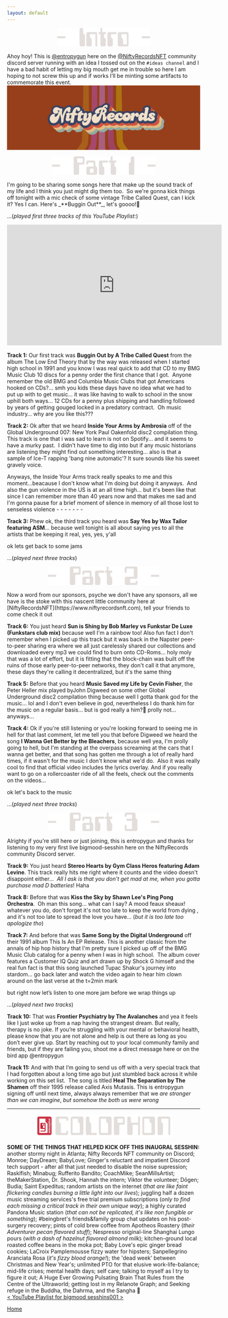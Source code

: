 ```yaml
---
layout: default
---
```


<p align="center">
  <img src="https://github.com/entropygun/midnight/blob/ddc18a07ae09b11e0db3baeaa17aed2e934b5ac6/assets/images/intro-light.png" alt="intro" />
</p>  
  
Ahoy hoy! This is [@entropygun](https://discord.gg/4FgUScNF23) here on the [@NiftyRecordsNFT](https://niftyrecordsnft.com) community discord server running with an idea I tossed out on the `#ideas channel` and I have a bad habit of letting my big mouth get me in trouble so here I am hoping to not screw this up and if works I’ll be minting some artifacts to commemorate this event.  
![NiftyRecordsNFT Header img](assets/images/Social_Header_Small.jpeg "NiftyRecordsNFT")

<p align="center">
  <img src = "https://github.com/entropygun/midnight/blob/ddc18a07ae09b11e0db3baeaa17aed2e934b5ac6/assets/images/part1-light.png" alt="part 1" />  
</p>
I'm going to be sharing some songs here that make up the sound track of my life and I think you just might dig them too.  So we're gonna kick things off tonight with a mic check of some vintage Tribe Called Quest, can I kick it? Yes I can. Here's _**Buggin Out**_, let's goooo!🚀

...(_played first three tracks of this YouTube Playlist:_)  


<iframe width="560" height="315" src="https://www.youtube.com/embed/videoseries?list=PLfvyalrCJ86rLf8wrft2QxKL1_j3kZQqC" title="YouTube video player" frameborder="0" allow="accelerometer; autoplay; clipboard-write; encrypted-media; gyroscope; picture-in-picture" allowfullscreen></iframe>
  
**Track 1:** Our first track was **Buggin Out by A Tribe Called Quest** from the album The Low End Theory that by the way was released when I started high school in 1991 and you know I was real quick to add that CD to my BMG Music Club 10 discs for a penny order the first chance that I got.  Anyone remember the old BMG and Columbia Music Clubs that got Americans hooked on CDs?... smh you kids these days have no idea what we had to put up with to get music... it was like having to walk to school in the snow uphill both ways... 12 CDs for a penny plus shipping and handling followed by years of getting gouged locked in a predatory contract.  Oh music industry… why are you like this???

**Track 2:** Ok after that we heard **Inside Your Arms by Ambrosia** off of the Global Underground 007: New York Paul Oakenfold disc2 compilation thing. This track is one that i was sad to learn is not on Spotify... and it seems to have a murky past.  I didn't have time to dig into but if any music historians are listening they might find out something interesting... also is that a sample of Ice-T rapping 'bang nine automatic'? It sure sounds like his sweet gravely voice.  

Anyways, the Inside Your Arms track really speaks to me and this moment...beacause I don't know what I'm doing but doing it anyways.  And also the gun violence in the US is at an all time high... but it's been like that since I can remember more than 40 years now and that makes me sad and I'm gonna pause for a brief moment of silence in memory of all those lost to senseless violence - - - - - - -

**Track 3:** Phew ok, the third track you heard was **Say Yes by Wax Tailor featuring ASM**... because well tonight is all about saying yes to all the artists that be keeping it real, yes, yes, y'all

ok lets get back to some jams  

...(_played next three tracks_)

<p align="center">
  <img src = "https://github.com/entropygun/midnight/blob/ddc18a07ae09b11e0db3baeaa17aed2e934b5ac6/assets/images/part2-light.png" alt="part 2" />  
</p>
Now a word from our sponsors, psyche we don't have any sponsors, all we have is the stoke with this nascent little community here at [NiftyRecordsNFT](https://www.niftyrecordsnft.com), tell your friends to come check it out

**Track 6:** You just heard **Sun is Shing by Bob Marley vs Funkstar De Luxe (Funkstars club mix)** because well I'm a rainbow too! Also fun fact I don't remember when I picked up this track but it was back in the Napster peer-to-peer sharing era where we all just carelessly shared our collections and downloaded every mp3 we could find to burn onto CD-Roms... holy moly that was a lot of effort, but it is fitting that the block-chain was built off the ruins of those early peer-to-peer networks, they don't call it that anymore, these days they're calling it decentralized, but it's the same thing

**Track 5:** Before that you heard **Music Saved my Life by Cevin Fisher**, the Peter Heller mix played byJohn Digweed on some other Global Underground disc2 compilation thing because well I gotta thank god for the music... lol and I don't even believe in god, nevertheless I do thank him for the music on a regular basis... but is god really a him?🤔 prolly not... anyways...

**Track 4:** Ok if you're still listening or you're looking forward to seeing me in hell for that last comment, let me tell you that before Digweed we heard the song **I Wanna Get Better by the Bleachers**, because well yea, I'm prolly going to hell, but I'm standing at the overpass screaming at the cars that I wanna get better, and that song has gotten me through a lot of really hard times, if it wasn't for the music I don't know what we'd do.  Also it was really cool to find that official video includes the lyrics overlay. And if you really want to go on a rollercoaster ride of all the feels, check out the comments on the videos... 

ok let's back to the music

...(_played next three tracks_)  

<p align="center">
  <img src = "https://github.com/entropygun/midnight/blob/ddc18a07ae09b11e0db3baeaa17aed2e934b5ac6/assets/images/part3-light.png" alt="3" />  
</p>  
Alrighty if you're still here or just joining, this is entropygun and thanks for listening to my very first live bigmood-sesshin here on the NiftyRecords community Discord server.  

**Track 9:** You just heard **Stereo Hearts by Gym Class Heros featuring Adam Levine**. This track really hits me right where it counts and the video doesn't disappoint either...  _All I ask is that you don't get mad at me, when you gotta purchase mad D batteries_! Haha

**Track 8:** Before that was **Kiss the Sky by Shawn Lee's Ping Pong Orchestra**.  Oh man this song... what can I say? A mood feaux sheaux! whatever you do, don't forget it's not too late to keep the world from dying , and it's not too late to spread the love you have... (_but it is too late too apologize tho_)

**Track 7:** And before that was **Same Song by the Digital Underground** off their 1991 album This Is An EP Release. This is another classic from the annals of hip hop history that I'm pretty sure I picked up off of the BMG Music Club catalog for a penny when I was in high school.  The album cover features a Customer IQ Quiz and art drawn up by Shock G himself and the real fun fact is that this song launched Tupac Shakur's journey into stardom... go back later and watch the video again to hear him clown around on the last verse at the t=2min mark

but right now let’s listen to one more jam before we wrap things up

...(_played next two tracks_)  

**Track 10:** That was **Frontier Psychiatry by The Avalanches** and yea it feels like I just woke up from a nap having the strangest dream. But really, therapy is no joke. If you’re struggling with your mental or behavioral health, please know that you are not alone and help is out there as long as you don’t ever give up. Start by reaching out to your local community family and friends, but if they are failing you, shoot me a direct message here or on the bird app @entropygun

**Track 11:** And with that I’m going to send us off with a very special track that I had forgotten about a long time ago but just stumbled back across it while working on this set list.  The song is titled **Heal The Separation by The Shamen** off their 1995 release called Axis Mutasis. This is entropygun signing off until next time, always always remember that we _are stronger than we can imagine_, _but somehow the both us were wrong_

---

<p align="center">
  <img src = "https://github.com/entropygun/midnight/blob/ddc18a07ae09b11e0db3baeaa17aed2e934b5ac6/assets/images/colophon-eg_light.png" alt="colophon" />  
</p>

**SOME OF THE THINGS THAT HELPED KICK OFF THIS INAUGRAL SESSHIN:**  
another stormy night in Atlanta; Nifty Records NFT community on Discord; Monroe; DayDream; BabyLove; Ginger's reluctant and impatient Discord tech support - after all that just needed to disable the noise supression; Rasklfish; Minabug; Rufferito Bandito; CoachMike; SeanMillsArtist; theMakerStation, Dr. Shook, Hannah the intern; Viktor the volunteer; Dōgen; Budia; Saint Expeditus; random artists on the internet (_that are like faint flickering candles burning a little light into our lives_); juggling half a dozen music streaming services's free trial premium subscriptions (_only to find each missing a critical track in their own unique way_); a highly curated Pandora Music station (_that can not be replicated, it's like non fungible or something_); #beingbret's friends&family group chat updates on his post-surgery recovery; pints of cold brew coffee from Apotheos Roastery (_their Adventurer pecan flavored stuff_); Nespresso original-line Shanghai Lungo pours (_with a dash of hazelnut flavored almond milk_); kitchen-ground local roasted coffee beans in the moka pot; Baby Love's epic ginger bread cookies; LaCroix Pamplemousse fizzy water for hipsters; Sanpellegrino Aranciata Rosa (_it's fizzy blood orange!_); the 'dead week' between Christmas and New Year's; unlimited PTO for that elusive work-life-balance; mid-life crises; mental health days; self care; talking to myself as I try to figure it out; A Huge Ever Growing Pulsating Brain That Rules from the Centre of the Ultraworld; getting lost in my Relanote Graph; and Seeking refuge in the Buddha, the Dahrma, and the Sangha 🙏  
[< YouTube Playlist for bigmood sesshins001 >](https://youtube.com/playlist?list=PLfvyalrCJ86rLf8wrft2QxKL1_j3kZQqC) 

[Home](./)
